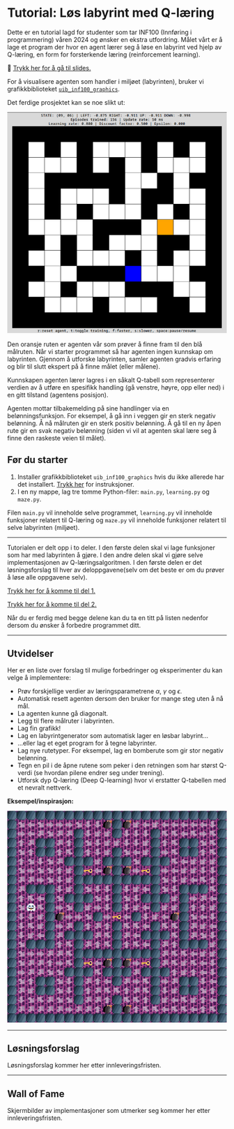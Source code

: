 # Tutorial: Løs labyrint med Q-læring

Dette er en tutorial lagd for studenter som tar INF100 (Innføring i programmering) våren 2024 og ønsker en ekstra utfordring. Målet vårt er å lage et program der hvor en agent lærer seg å løse en labyrint ved hjelp av Q-læring, en form for forsterkende læring (reinforcement learning).

&#128210; [Trykk her for å gå til slides.](./slides/main.pdf)

For å visualisere agenten som handler i miljøet (labyrinten), bruker vi grafikkbiblioteket [`uib_inf100_graphics`](https://github.com/torsteins/uib_inf100_graphics).

Det ferdige prosjektet kan se noe slikt ut:

![Animert eksempel som viser det ferdige prosjektet.](./img/example_animated.gif)

Den oransje ruten er agenten vår som prøver å finne fram til den blå målruten. Når vi starter programmet så har agenten ingen kunnskap om labyrinten. Gjennom å utforske labyrinten, samler agenten gradvis erfaring og blir til slutt ekspert på å finne målet (eller målene). 

Kunnskapen agenten lærer lagres i en såkalt Q-tabell som representerer verdien av å utføre en spesifikk handling (gå venstre, høyre, opp eller ned) i en gitt tilstand (agentens posisjon).

Agenten mottar tilbakemelding på sine handlinger via en belønningsfunksjon. For eksempel, å gå inn i veggen gir en sterk negativ belønning. Å nå målruten gir en sterk positiv belønning. Å gå til en ny åpen rute gir en svak negativ belønning (siden vi vil at agenten skal lære seg å finne den raskeste veien til målet).

## Før du starter 

1. Installer grafikkbiblioteket `uib_inf100_graphics` hvis du ikke allerede har det installert. [Trykk her](https://github.com/torsteins/uib_inf100_graphics?tab=readme-ov-file#installation) for instruksjoner.
2. I en ny mappe, lag tre tomme Python-filer: `main.py`, `learning.py` og `maze.py`.

Filen `main.py` vil inneholde selve programmet, `learning.py` vil inneholde funksjoner relatert til Q-læring og `maze.py` vil inneholde funksjoner relatert til selve labyrinten (miljøet).

---

Tutorialen er delt opp i to deler. I den første delen skal vi lage funksjoner som har med labyrinten å gjøre. I den andre delen skal vi gjøre selve implementasjonen av Q-læringsalgoritmen. I den første delen er det løsningsforslag til hver av deloppgavene(selv om det beste er om du prøver å løse alle oppgavene selv).

[Trykk her for å komme til del 1.](./part_1.md)

[Trykk her for å komme til del 2.](./part_2.md)

Når du er ferdig med begge delene kan du ta en titt på listen nedenfor dersom du ønsker å forbedre programmet ditt.

---

## Utvidelser 

Her er en liste over forslag til mulige forbedringer og eksperimenter du kan velge å implementere:

- Prøv forskjellige verdier av læringsparametrene $\alpha$, $\gamma$ og $\epsilon$.
- Automatisk resett agenten dersom den bruker for mange steg uten å nå mål.
- La agenten kunne gå diagonalt.
- Legg til flere målruter i labyrinten.
- Lag fin grafikk!
- Lag en labyrintgenerator som automatisk lager en løsbar labyrint...
- ...eller lag et eget program for å tegne labyrinter.
- Lag nye rutetyper. For eksempel, lag en bomberute som gir stor negativ belønning.
- Tegn en pil i de åpne rutene som peker i den retningen som har størst Q-verdi (se hvordan pilene endrer seg under trening).
- Utforsk dyp Q-læring (Deep Q-learning) hvor vi erstatter Q-tabellen med et nevralt nettverk.

**Eksempel/inspirasjon:**

![Animert eksempel som viser en forbedret versjon.](./img/improved_example_animated.gif)

---

## Løsningsforslag

Løsningsforslag kommer her etter innleveringsfristen.

---

## Wall of Fame

Skjermbilder av implementasjoner som utmerker seg kommer her etter innleveringsfristen.
